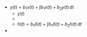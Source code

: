 - $y(t)=b_{1}x(t) + \int b_{1}x(t) + b_{2}y(t) \, dt$
	- $y(t)$
	- 
	- $h(t)=b_{1}\delta(t)+\int b_{1}\delta(t) +b_{2}h(t)\, dt$
- 